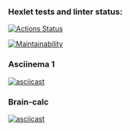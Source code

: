 ### Hexlet tests and linter status:
[![Actions Status](https://github.com/rutermus/frontend-project-lvl1/workflows/hexlet-check/badge.svg)](https://github.com/rutermus/frontend-project-lvl1/actions)

[![Maintainability](https://api.codeclimate.com/v1/badges/ee10b0dcf366972ca296/maintainability)](https://codeclimate.com/github/rutermus/frontend-project-lvl1/maintainability)

### Asciinema 1
[![asciicast](https://asciinema.org/a/MEFNXSiOMsACkMvX7mOUw7VZG.svg)](https://asciinema.org/a/MEFNXSiOMsACkMvX7mOUw7VZG)

### Brain-calc
[![asciicast](https://asciinema.org/a/rxn7g6IuI5lhfWgHDjosMyHLq.svg)](https://asciinema.org/a/rxn7g6IuI5lhfWgHDjosMyHLq)